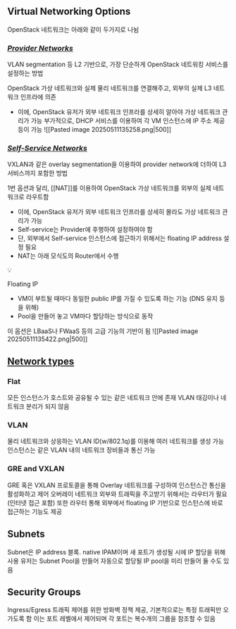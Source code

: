 ## Virtual Networking Options
OpenStack 네트워크는 아래와 같이 두가지로 나뉨

### [_Provider Networks_](https://docs.openstack.org/install-guide/launch-instance-networks-provider.html)
VLAN segmentation 등 L2 기반으로, 가장 단순하게 OpenStack 네트워킹 서비스를 설정하는 방법

OpenStack 가상 네트워크와 실제 물리 네트워크를 연결해주고, 외부의 실제 L3 네트워크 인프라에 의존
- 이에, OpenStack 유저가 외부 네트워크 인프라를 상세히 알아야 가상 네트워크 관리가 가능
부가적으로, DHCP 서비스를 이용하여 각 VM 인스턴스에 IP 주소 제공 등이 가능
![[Pasted image 20250511135258.png|500]]

### [_Self-Service Networks_](https://docs.openstack.org/install-guide/launch-instance-networks-selfservice.html)
VXLAN과 같은 overlay segmentation을 이용하여 provider network에 더하여 L3 서비스까지 포함한 방법

1번 옵션과 달리, [[NAT]]를 이용하여 OpenStack 가상 네트워크를 외부의 실제 네트워크로 라우트함
- 이에, OpenStack 유저가 외부 네트워크 인프라를 상세히 몰라도 가상 네트워크 관리가 가능
- Self-service는 Provider에 후행하여 설정하여야 함
- 단, 외부에서 Self-service 인스턴스에 접근하기 위해서는 floating IP address 설정 필요
- NAT는 아래 모식도의 Router에서 수행

<aside> 💡

Floating IP

- VM이 부트될 때마다 동일한 public IP를 가질 수 있도록 하는 기능 (DNS 유지 등을 위해)
- Pool을 만들어 놓고 VM마다 할당하는 방식으로 동작 </aside>

이 옵션은 LBaaS나 FWaaS 등의 고급 기능의 기반이 됨
![[Pasted image 20250511135422.png|500]]

## [Network types](https://docs.openstack.org/neutron/rocky/admin/intro-os-networking.html)
### Flat
모든 인스턴스가 호스트와 공유될 수 있는 같은 네트워크 안에 존재
VLAN 태깅이나 네트워크 분리가 되지 않음

### VLAN
물리 네트워크와 상응하는 VLAN ID(w/802.1q)를 이용해 여러 네트워크를 생성 가능
인스턴스는 같은 VLAN 내의 네트워크 장비들과 통신 가능

### GRE and VXLAN
GRE 혹은 VXLAN 프로토콜을 통해 Overlay 네트워크를 구성하여 인스턴스간 통신을 활성화하고 제어
오버레이 네트워크 외부와 트래픽을 주고받기 위해서는 라우터가 필요 (인터넷 접근 포함)
또한 라우터 통해 외부에서 floating IP 기반으로 인스턴스에 바로 접근하는 기능도 제공

## Subnets
Subnet은 IP address 블록. native IPAM이며 새 포트가 생성될 시에 IP 할당을 위해 사용
유저는 Subnet Pool을 만들어 자동으로 할당될 IP pool을 미리 만들어 둘 수도 있음

## Security Groups
Ingress/Egress 트래픽 제어를 위한 방화벽 정책 제공, 기본적으로는 특정 트래픽만 오가도록 함
이는 포트 레벨에서 제어되며 각 포트는 복수개의 그룹을 참조할 수 있음